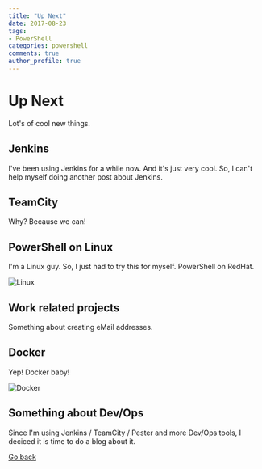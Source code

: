 ```yaml
---
title: "Up Next"
date: 2017-08-23
tags:
- PowerShell
categories: powershell
comments: true
author_profile: true
---
```


# Up Next

Lot's of cool new things.

## Jenkins

I've been using Jenkins for a while now. And it's just very cool. So, I can't help myself doing another post about Jenkins.

## TeamCity

Why? Because we can!

## PowerShell on Linux

I'm a Linux guy. So, I just had to try this for myself. PowerShell on RedHat.

![Linux](https://images.techhive.com/images/article/2015/10/100515-microsoft-linux-100619799-large.jpg)

## Work related projects

Something about creating eMail addresses.

## Docker

Yep! Docker baby!

![Docker](https://codeinblue.files.wordpress.com/2017/08/docker.png)

## Something about Dev/Ops

Since I'm using Jenkins / TeamCity / Pester and more Dev/Ops tools, I deciced it is time to do a blog about it.

[Go back](https://mufana.github.io/blog)
